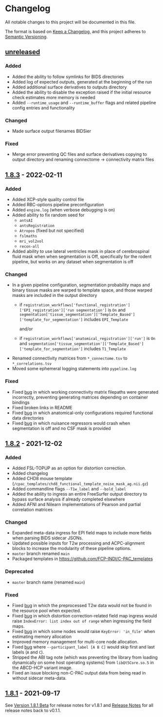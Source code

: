# Changelog

All notable changes to this project will be documented in this file.

The format is based on [Keep a Changelog](https://keepachangelog.com/en/1.0.0/),
and this project adheres to [Semantic Versioning](https://semver.org/spec/v2.0.0.html).

## [unreleased]

### Added
- Added the ability to follow symlinks for BIDS directories
- Added log of expected outputs, generated at the beginning of the run
- Added additional surface derivatives to outputs directory
- Added the ability to disable the exception raised if the initial resource check estimates more memory is needed
- Added `--runtime_usage` and `--runtime_buffer` flags and related pipeline config entries and functionality

### Changed
- Made surface output filenames BIDSier

### Fixed
- Merge error preventing QC files and surface derivatives copying to output directory and renaming connectome → connectivity matrix files

## [1.8.3] - 2022-02-11

### Added
- Added XCP-style quality control file
- Added RBC-options pipeline preconfiguration
- Added `engine.log` (when verbose debugging is on)
- Added ability to fix random seed for
    - `antsAI`
    - `antsRegistration`
    - `Atropos` (fixed but not specified)
    - `fslmaths`
    - `mri_vol2vol`
    - `recon-all`
- Added ability to use lateral ventricles mask in place of cerebrospinal fluid mask when when segmentation is Off, specifically for the rodent pipeline, but works on any dataset when segmentation is off

### Changed
- In a given pipeline configuration, segmentation probability maps and binary tissue masks are warped to template space, and those warped masks are included in the output directory
    - if `registration_workflows['functional_registration']['EPI_registration']['run segmentation']` is `On` and `segmentation['tissue_segmentation']['Template_Based']['template_for_segmentation']` includes `EPI_Template`
    
      and/or
    - if `registration_workflows['anatomical_registration']['run']` is `On` and `segmentation['tissue_segmentation']['Template_Based']['template_for_segmentation']` includes `T1_Template`
- Renamed connectivity matrices from `*_connectome.tsv` to `*_correlations.tsv`
- Moved some ephemeral logging statements into `pypeline.log`

### Fixed
- Fixed [bug](https://github.com/FCP-INDI/C-PAC/issues/1638) in which working connectivity matrix filepaths were generated incorrectly, preventing generating matrices depending on container bindings
- Fixed broken links in README
- Fixed [bug](https://github.com/FCP-INDI/C-PAC/issues/1575) in which anatomical-only configurations required functional data directories
- Fixed [bug](https://github.com/FCP-INDI/C-PAC/issues/1532) in which nuisance regressors would crash when segmentation is off and no CSF mask is provided

## [1.8.2] - 2021-12-02

### Added 

- Added FSL-TOPUP as an option for distortion correction.
- Added changelog
- Added CHD8 mouse template (`/cpac_templates/chd8_functional_template_noise_mask_ag.nii.gz`) 
- Added commandline flags `--T1w_label` and `--bold_label`
- Added the ability to ingress an entire FreeSurfer output directory to bypass surface analysis if already completed elsewhere
- Added AFNI and Nilearn implementations of Pearson and partial correlation matrices

### Changed

- Expanded meta-data ingress for EPI field maps to include more fields when parsing BIDS sidecar JSONs.
- Updated possible inputs for T2w processing and ACPC-alignment blocks to increase the modularity of these pipeline options.
- `master` branch renamed `main`
- Packaged templates in https://github.com/FCP-INDI/C-PAC_templates

### Deprecated

- `master` branch name (renamed `main`)

### Fixed

- Fixed [bug](https://github.com/FCP-INDI/C-PAC/issues/1620) in which the preprocessed T2w data would not be found in the resource pool when expected.
- Fixed [bug](https://github.com/FCP-INDI/C-PAC/issues/1582) in which distortion correction-related field map ingress would raise `IndexError: list index out of range` when ingressing the field maps.
- Fixed [bug](https://github.com/FCP-INDI/C-PAC/issues/1572) in which some nodes would raise `KeyError: 'in_file'` when estimating memory allocation
- Improved memory management for multi-core node allocation.
- Fixed [bug](https://github.com/FCP-INDI/C-PAC/issues/1548) where `--participant_label [A B C]` would skip first and last labels (`A` and `C`).
- Stripped the ABI tag note (which was preventing the library from loading dynamically on some host operating systems) from `libQt5Core.so.5` in the ABCD-HCP variant image.
- Fixed an issue blocking non-C-PAC output data from being read in without sidecar meta-data.

## [1.8.1] - 2021-09-17

See [Version 1.8.1 Beta](https://fcp-indi.github.io/docs/user/release_notes/v1.8.1) for release notes for v1.8.1 and [Release Notes](https://fcp-indi.github.io/docs/user/release_notes) for all release notes back to v0.1.1.

[unreleased]: https://github.com/FCP-INDI/C-PAC/compare/v1.8.3...develop
[1.8.3]: https://github.com/FCP-INDI/C-PAC/releases/tag/v1.8.3
[1.8.2]: https://github.com/FCP-INDI/C-PAC/releases/tag/v1.8.2
[1.8.1]: https://github.com/FCP-INDI/C-PAC/releases/tag/v1.8.1
